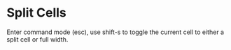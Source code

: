 # Split Cells

Enter command mode (esc), use shift-s to toggle the current cell to either a split cell or full width.
